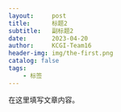 ```yaml
---
layout:     post
title:      标题2
subtitle:   副标题2
date:       2023-04-20
author:     KCGI-Team16
header-img: img/the-first.png
catalog: false
tags:
    - 标签
---
```



在这里填写文章内容。